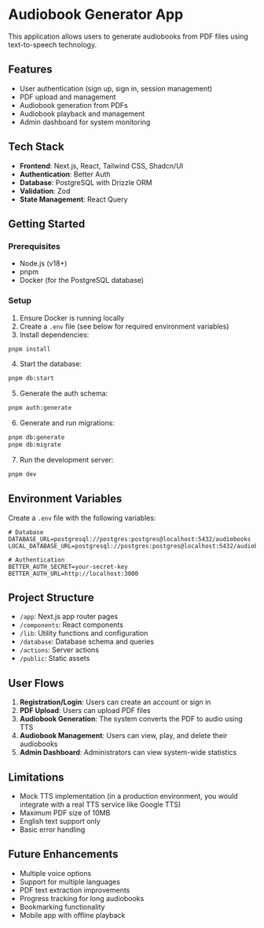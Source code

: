 # Audiobook Generator App

This application allows users to generate audiobooks from PDF files using text-to-speech technology.

## Features

- User authentication (sign up, sign in, session management)
- PDF upload and management
- Audiobook generation from PDFs
- Audiobook playback and management
- Admin dashboard for system monitoring

## Tech Stack

- **Frontend**: Next.js, React, Tailwind CSS, Shadcn/UI
- **Authentication**: Better Auth
- **Database**: PostgreSQL with Drizzle ORM
- **Validation**: Zod
- **State Management**: React Query

## Getting Started

### Prerequisites

- Node.js (v18+)
- pnpm
- Docker (for the PostgreSQL database)

### Setup

1. Ensure Docker is running locally
2. Create a `.env` file (see below for required environment variables)
3. Install dependencies:

```bash
pnpm install
```

4. Start the database:

```bash
pnpm db:start
```

5. Generate the auth schema:

```bash
pnpm auth:generate
```

6. Generate and run migrations:

```bash
pnpm db:generate
pnpm db:migrate
```

7. Run the development server:

```bash
pnpm dev
```

## Environment Variables

Create a `.env` file with the following variables:

```
# Database
DATABASE_URL=postgresql://postgres:postgres@localhost:5432/audiobooks
LOCAL_DATABASE_URL=postgresql://postgres:postgres@localhost:5432/audiobooks

# Authentication
BETTER_AUTH_SECRET=your-secret-key
BETTER_AUTH_URL=http://localhost:3000
```

## Project Structure

- `/app`: Next.js app router pages
- `/components`: React components
- `/lib`: Utility functions and configuration
- `/database`: Database schema and queries
- `/actions`: Server actions
- `/public`: Static assets

## User Flows

1. **Registration/Login**: Users can create an account or sign in
2. **PDF Upload**: Users can upload PDF files
3. **Audiobook Generation**: The system converts the PDF to audio using TTS
4. **Audiobook Management**: Users can view, play, and delete their audiobooks
5. **Admin Dashboard**: Administrators can view system-wide statistics

## Limitations

- Mock TTS implementation (in a production environment, you would integrate with a real TTS service like Google TTS)
- Maximum PDF size of 10MB
- English text support only
- Basic error handling

## Future Enhancements

- Multiple voice options
- Support for multiple languages
- PDF text extraction improvements
- Progress tracking for long audiobooks
- Bookmarking functionality
- Mobile app with offline playback